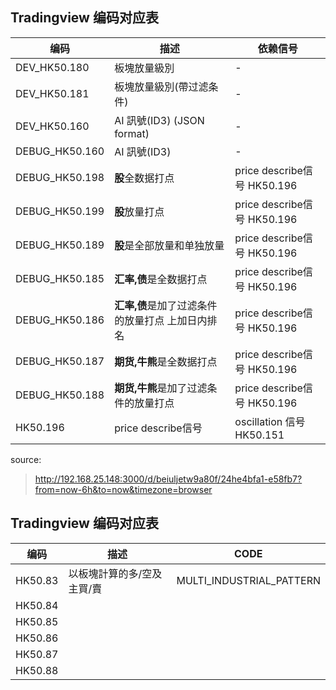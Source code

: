 ## Tradingview 编码对应表

| 编码 | 描述 | 依赖信号 |
| --- | --- | --- |
| DEV_HK50.180 | 板塊放量級別 | - |
| DEV_HK50.181 | 板塊放量級別(帶过滤条件) | - |
| DEV_HK50.160 | AI 訊號(ID3) (JSON format) | - |
| DEBUG_HK50.160 | AI 訊號(ID3) | - |
| DEBUG_HK50.198 | **股**全数据打点 | price describe信号 HK50.196 |
| DEBUG_HK50.199 | **股**放量打点 | price describe信号 HK50.196 |
| DEBUG_HK50.189 | **股**是全部放量和单独放量 | price describe信号 HK50.196 |
| DEBUG_HK50.185 | **汇率,债**是全数据打点 | price describe信号 HK50.196 |
| DEBUG_HK50.186 | **汇率,债**是加了过滤条件的放量打点 上加日内排名 | price describe信号 HK50.196 |
| DEBUG_HK50.187 | **期货,牛熊**是全数据打点 | price describe信号 HK50.196 |
| DEBUG_HK50.188 | **期货,牛熊**是加了过滤条件的放量打点 | price describe信号 HK50.196 |
| HK50.196 | price describe信号 | oscillation 信号 HK50.151 |

source: 
> http://192.168.25.148:3000/d/beiuljetw9a80f/24he4bfa1-e58fb7?from=now-6h&to=now&timezone=browser

## Tradingview 编码对应表
| 编码 | 描述 | CODE |
| --- | --- | --- |
|HK50.83 | 以板塊計算的多/空及主買/賣 | MULTI_INDUSTRIAL_PATTERN |
|HK50.84 | | |
|HK50.85 | | |
|HK50.86 | | |
|HK50.87 | | |
|HK50.88 | | |


